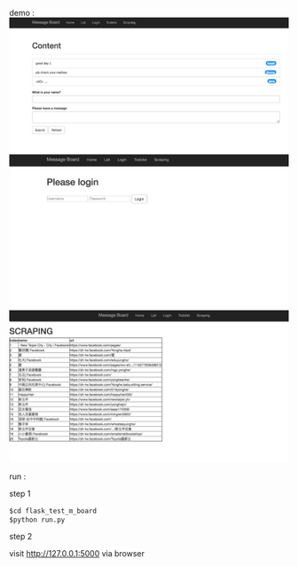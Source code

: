 demo :  ![image](https://github.com/yennanliu/web_development/blob/master/flask_test_m_board/HOME.png)
        ![image](https://github.com/yennanliu/web_development/blob/master/flask_test_m_board/LOGIN.png)
        ![image](https://github.com/yennanliu/web_development/blob/master/flask_test_m_board/SCRAP.png)
        
        
        




run :

step 1 

```
$cd flask_test_m_board
$python run.py

```

step 2 

visit http://127.0.0.1:5000 via browser 





       
